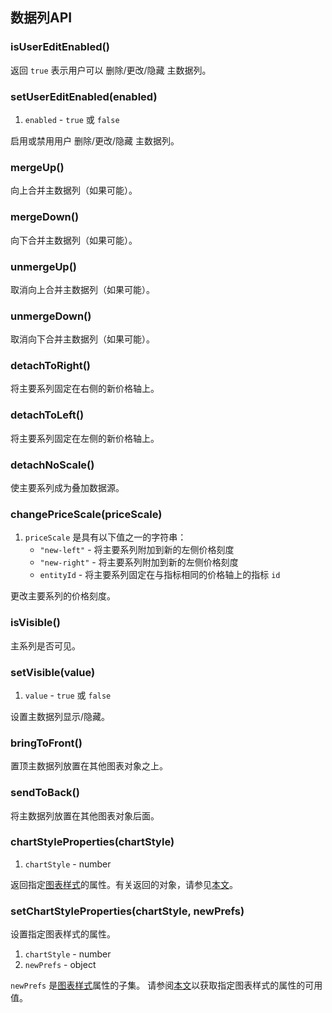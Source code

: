 ## 数据列API

### isUserEditEnabled()

返回 `true` 表示用户可以 删除/更改/隐藏 主数据列。

### setUserEditEnabled(enabled)

1. `enabled` - `true` 或 `false`

启用或禁用用户 删除/更改/隐藏 主数据列。

### mergeUp()

向上合并主数据列（如果可能）。

### mergeDown()

向下合并主数据列（如果可能）。

### unmergeUp()

取消向上合并主数据列（如果可能）。

### unmergeDown()

取消向下合并主数据列（如果可能）。

### detachToRight()

将主要系列固定在右侧的新价格轴上。

### detachToLeft()

将主要系列固定在左侧的新价格轴上。

### detachNoScale()

使主要系列成为叠加数据源。

### changePriceScale(priceScale)

1. `priceScale` 是具有以下值之一的字符串：
    * `"new-left"` - 将主要系列附加到新的左侧价格刻度
    * `"new-right"` - 将主要系列附加到新的左侧价格刻度
    * `entityId` - 将主要系列固定在与指标相同的价格轴上的指标 `id` 

更改主要系列的价格刻度。

### isVisible()

主系列是否可见。

### setVisible(value)

1. `value` - `true` 或 `false`

设置主数据列显示/隐藏。

### bringToFront()

置顶主数据列放置在其他图表对象之上。

### sendToBack()

将主数据列放置在其他图表对象后面。

### chartStyleProperties(chartStyle)

1. `chartStyle` - number

返回指定[图表样式](Chart-Methods#setChartTypetype)的属性。有关返回的对象，请参见[本文](Chart-Style-Properties.md)。

### setChartStyleProperties(chartStyle, newPrefs)

设置指定图表样式的属性。

1. `chartStyle` - number
1. `newPrefs` - object

`newPrefs` 是[图表样式](Chart-Methods.md#setcharttypetype)属性的子集。
请参阅[本文](Chart-Style-Properties.md)以获取指定图表样式的属性的可用值。
